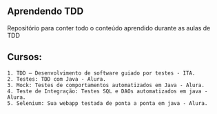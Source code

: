 ## Aprendendo TDD

Repositório para conter todo o conteúdo aprendido durante as aulas de TDD

## Cursos:
	1. TDD – Desenvolvimento de software guiado por testes - ITA.
	2. Testes: TDD com Java - Alura.
	3. Mock: Testes de comportamentos automatizados em Java - Alura.
	4. Teste de Integração: Testes SQL e DAOs automatizados em java - Alura.
	5. Selenium: Sua webapp testada de ponta a ponta em java - Alura.